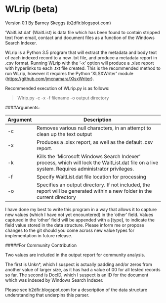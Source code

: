 # WLrip (beta) #
Version 0.1
By Barney Skeggs (b2dfir.blogspot.com)

‘WaitList.dat’ (WaitList) is data file which has been found to contain stripped text from email, contact and document files as a function of the Windows Search Indexer.

WLrip is a Python 3.5 program that will extract the metadata and body text of each indexed record to a new .txt file, and produce a metadata report in .csv format.
Running WLrip with the ‘-x’ option will produce a .xlsx report with hyperlinks to each .txt file created. This is the recommended method to run WLrip, however it requires the Python ‘XLSXWriter’ module (https://github.com/jmcnamara/XlsxWriter).

Recommended execution of WLrip.py is as follows:
>Wlrip.py -c -x -f filename -o output directory

####Arguments:

| Argument       | Description           |
| ------------- |-------------|
|-c | Removes various null characters, in an attempt to clean up the text output |
|-x |Produces a .xlsx report, as well as the default .csv report.    | 
|-k |Kills the ‘Microsoft Windows Search Indexer’ process, which will lock the WaitList.dat file on a live system. Requires administrator privileges. |
|-f |Specify WaitList.dat file location for processing|
|-o |Specifies an output directory. If not included, the report will be generated within a new folder in the current directory|

I have done my best to write this program in a way that allows it to capture new values (which I have not yet encountered) in the ‘other’ field. Values captured in the ‘other’ field will be appended with a [type], to indicate the field value stored in the data structure. Please inform me or propose changes to the git should you come across new value types for implementation in future release.

#####For Community Contribution

Two values are included in the output report for community analysis. 

The first is Unkn*, which I suspect is actually padding and/or zeros from another value of larger size, as it has had a value of 00 for all tested records so far.
The second is DocID, which I suspect is an ID for the document which was indexed by Windows Search Indexer.

Please see b2dfir.blogspot.com for a description of the data structure understanding that underpins this parser.
